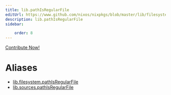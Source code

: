 ```yaml
---
title: lib.pathIsRegularFile
editUrl: https://www.github.com/nixos/nixpkgs/blob/master/lib/filesystem.nix#L102C23
description: lib.pathIsRegularFile
sidebar:

    order: 8
---
```


<a href="https://www.github.com/nixos/nixpkgs/blob/master/lib/filesystem.nix#L102C23">Contribute Now!</a>


# Aliases

- [lib.filesystem.pathIsRegularFile](/nix-doc-comments/reference/lib/filesystem/lib-filesystem-pathIsRegularFile)
- [lib.sources.pathIsRegularFile](/nix-doc-comments/reference/lib/sources/lib-sources-pathIsRegularFile)


